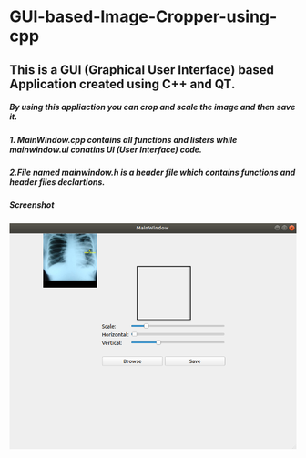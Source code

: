 # GUI-based-Image-Cropper-using-cpp

## This is a GUI (Graphical User Interface) based Application created using C++ and QT. 
##### By using this appliaction you can crop and scale the image and then save it.
##### 1. MainWindow.cpp contains all functions and listers while mainwindow.ui conatins UI (User Interface) code.
##### 2.File named mainwindow.h is a header file which contains functions and header files declartions.
##### Screenshot
![Screenshot](/screenshot/ss.png)

